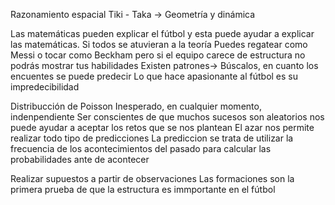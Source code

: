Razonamiento espacial 
Tiki - Taka -> Geometría y dinámica

Las matemáticas pueden explicar el fútbol y esta puede ayudar a explicar las matemáticas.
Si todos se atuvieran a la teoría 
Puedes regatear como Messi o tocar como Beckham pero si el equipo carece de estructura no podrás mostrar tus habilidades
Existen patrones-> Búscalos, en cuanto los encuentes se puede predecir 
Lo que hace apasionante al fútbol es su impredecibilidad

Distribucción de Poisson
Inesperado, en cualquier momento, indenpendiente
Ser conscientes de que muchos sucesos son aleatorios nos puede ayudar a aceptar los retos que se nos plantean
El azar nos permite realizar todo tipo de predicciones
La prediccion se trata de utilizar la frecuencia de los acontecimientos del pasado para calcular las probabilidades ante de acontecer

Realizar supuestos a partir de observaciones
Las formaciones son la primera prueba de que la estructura es immportante en el fútbol

